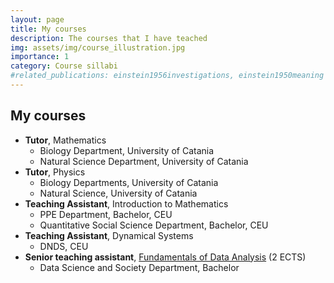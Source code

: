 ```yaml
---
layout: page
title: My courses
description: The courses that I have teached
img: assets/img/course_illustration.jpg
importance: 1
category: Course sillabi
#related_publications: einstein1956investigations, einstein1950meaning
---
```


## My courses

- **Tutor**, Mathematics
  - Biology Department, University of Catania
  - Natural Science Department, University of Catania
- **Tutor**, Physics
  - Biology  Departments, University of Catania
  - Natural Science, University of Catania
- **Teaching Assistant**, Introduction to Mathematics
  - PPE Department, Bachelor, CEU
  - Quantitative Social Science Department, Bachelor, CEU
- **Teaching Assistant**, Dynamical Systems
  - DNDS,  CEU
- **Senior teaching assistant**, [Fundamentals of Data Analysis](https://leonardodigaetano.github.io/teaching/FDA) (2 ECTS)
  -  Data Science and Society Department, Bachelor